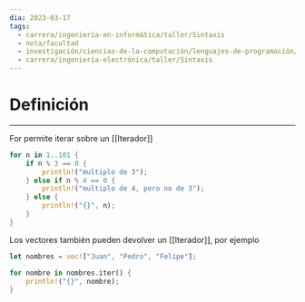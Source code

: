 ```yaml
---
dia: 2023-03-17
tags:
  - carrera/ingeniería-en-informática/taller/Sintaxis
  - nota/facultad
  - investigación/ciencias-de-la-computación/lenguajes-de-programación/lenguaje-Rust
  - carrera/ingeniería-electrónica/taller/Sintaxis
---
```

# Definición
---
For permite iterar sobre un [[Iterador]]

``` rust
for n in 1..101 {
	if n % 3 == 0 {
		println!("multiplo de 3");
	} else if n % 4 == 0 {
		println!("multiplo de 4, pero no de 3");
	} else {
		println!("{}", n);
	}
}
```

Los vectores también pueden devolver un [[Iterador]], por ejemplo

``` rust
let nombres = vec!["Juan", "Pedro", "Felipe"];

for nombre in nombres.iter() {
	println!("{}", nombre);
}
```